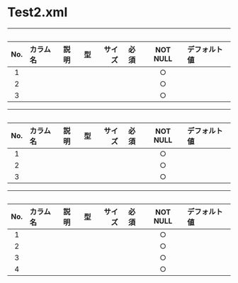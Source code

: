 # Test2.xml

***
## 
### 

|No.|カラム名|説明|型|サイズ|必須|NOT NULL|デフォルト値|
|:-:|:-|:-|:-:|-:|:-:|:-:|:-|
|1||||||○||
|2||||||○||
|3||||||○||

***
## 
### 

|No.|カラム名|説明|型|サイズ|必須|NOT NULL|デフォルト値|
|:-:|:-|:-|:-:|-:|:-:|:-:|:-|
|1||||||○||
|2||||||○||
|3||||||○||

***
## 
### 

|No.|カラム名|説明|型|サイズ|必須|NOT NULL|デフォルト値|
|:-:|:-|:-|:-:|-:|:-:|:-:|:-|
|1||||||○||
|2||||||○||
|3||||||○||
|4||||||○||

